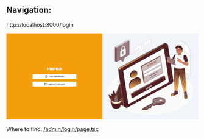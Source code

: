 ## Navigation: 

http://localhost:3000/login

![alt text](image.png)

Where to find: [/admin/login/page.tsx](/app/login/page.tsx)